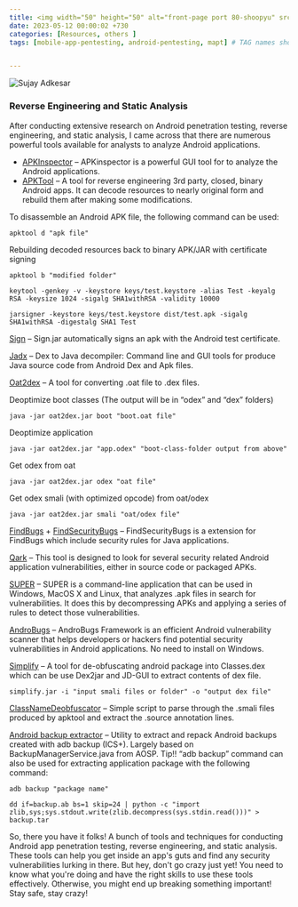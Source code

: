 ```yaml
---
title: <img width="50" height="50" alt="front-page port 80-shoopyu" src="https://github.com/thelocalh0st/thelocalh0st.github.io/assets/125783410/58bcabff-74d0-44dc-bda0-3c54df87e14e"> Reverse engineering and Static analysis for Mobile Pentesting
date: 2023-05-12 00:00:02 +730
categories: [Resources, others ]
tags: [mobile-app-pentesting, android-pentesting, mapt] # TAG names should always be lowercase


---
```







![Sujay Adkesar](https://github.com/thelocalh0st/thelocalh0st.github.io/assets/125783410/58bcabff-74d0-44dc-bda0-3c54df87e14e)


### Reverse Engineering and Static Analysis

After conducting extensive research on Android penetration testing, reverse engineering, and static analysis, I came across that there are numerous powerful tools available for analysts to analyze Android applications.

  

-   [APKInspector](https://github.com/honeynet/apkinspector/) – APKinspector is a powerful GUI tool for to analyze the Android applications.
-   [APKTool](http://ibotpeaches.github.io/Apktool/) – A tool for reverse engineering 3rd party, closed, binary Android apps. It can decode resources to nearly original form and rebuild them after making some modifications.

  

To disassemble an Android APK file, the following command can be used:

``
apktool d "apk file"
``

  

Rebuilding decoded resources back to binary APK/JAR with certificate signing

  

`
apktool b "modified folder"
`

  

`
keytool -genkey -v -keystore keys/test.keystore -alias Test -keyalg RSA -keysize 1024 -sigalg SHA1withRSA -validity 10000
`

  

  

``
jarsigner -keystore keys/test.keystore dist/test.apk -sigalg SHA1withRSA -digestalg SHA1 Test
``

  

[Sign](https://github.com/appium/sign) – Sign.jar automatically signs an apk with the Android test certificate.

[Jadx](https://github.com/skylot/jadx) – Dex to Java decompiler: Command line and GUI tools for produce Java source code from Android Dex and Apk files.

[Oat2dex](https://github.com/testwhat/SmaliEx) – A tool for converting .oat file to .dex files.

Deoptimize boot classes (The output will be in “odex” and “dex” folders)

  

``
java -jar oat2dex.jar boot "boot.oat file"
``

  

Deoptimize application

  

``
java -jar oat2dex.jar "app.odex" "boot-class-folder output from above"
``

  

Get odex from oat

``
java -jar oat2dex.jar odex "oat file"
``

  

Get odex smali (with optimized opcode) from oat/odex

  

``
java -jar oat2dex.jar smali "oat/odex file"
``

  

[FindBugs](http://findbugs.sourceforge.net/) + [FindSecurityBugs](http://h3xstream.github.io/find-sec-bugs/) – FindSecurityBugs is a extension for FindBugs which include security rules for Java applications.

[Qark](https://github.com/linkedin/qark) – This tool is designed to look for several security related Android application vulnerabilities, either in source code or packaged APKs.

[SUPER](https://github.com/SUPERAndroidAnalyzer/super) – SUPER is a command-line application that can be used in Windows, MacOS X and Linux, that analyzes .apk files in search for vulnerabilities. It does this by decompressing APKs and applying a series of rules to detect those vulnerabilities.

[AndroBugs](https://github.com/AndroBugs/AndroBugs_Framework) – AndroBugs Framework is an efficient Android vulnerability scanner that helps developers or hackers find potential security vulnerabilities in Android applications. No need to install on Windows.

[Simplify](https://github.com/CalebFenton/simplify) – A tool for de-obfuscating android package into Classes.dex which can be use Dex2jar and JD-GUI to extract contents of dex file.

  

``
simplify.jar -i "input smali files or folder" -o "output dex file"
``

  

[ClassNameDeobfuscator](https://github.com/HamiltonianCycle/ClassNameDeobfuscator) – Simple script to parse through the .smali files produced by apktool and extract the .source annotation lines.

[Android backup extractor](https://github.com/nelenkov/android-backup-extractor) – Utility to extract and repack Android backups created with adb backup (ICS+). Largely based on BackupManagerService.java from AOSP. Tip!! “adb backup” command can also be used for extracting application package with the following command:

  

``
adb backup "package name"
``

  

  

``
dd if=backup.ab bs=1 skip=24 | python -c "import zlib,sys;sys.stdout.write(zlib.decompress(sys.stdin.read()))" > backup.tar
``

  

So, there you have it folks! A bunch of tools and techniques for conducting Android app penetration testing, reverse engineering, and static analysis. These tools can help you get inside an app's guts and find any security vulnerabilities lurking in there. But hey, don't go crazy just yet! You need to know what you're doing and have the right skills to use these tools effectively. Otherwise, you might end up breaking something important! Stay safe, stay crazy!
